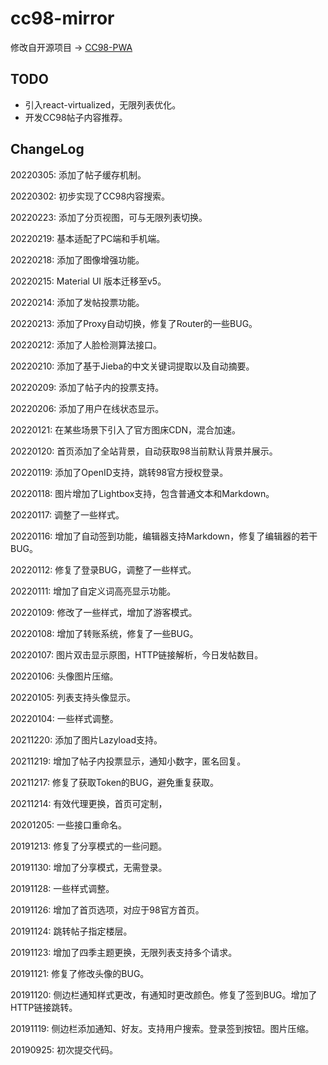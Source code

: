 # cc98-mirror

修改自开源项目 → [CC98-PWA](https://github.com/ZJU-CC98/CC98-PWA)

## TODO

- 引入react-virtualized，无限列表优化。
- 开发CC98帖子内容推荐。

## ChangeLog

20220305: 添加了帖子缓存机制。

20220302: 初步实现了CC98内容搜索。

20220223: 添加了分页视图，可与无限列表切换。

20220219: 基本适配了PC端和手机端。

20220218: 添加了图像增强功能。

20220215: Material UI 版本迁移至v5。

20220214: 添加了发帖投票功能。

20220213: 添加了Proxy自动切换，修复了Router的一些BUG。

20220212: 添加了人脸检测算法接口。

20220210: 添加了基于Jieba的中文关键词提取以及自动摘要。

20220209: 添加了帖子内的投票支持。

20220206: 添加了用户在线状态显示。

20220121: 在某些场景下引入了官方图床CDN，混合加速。

20220120: 首页添加了全站背景，自动获取98当前默认背景并展示。

20220119: 添加了OpenID支持，跳转98官方授权登录。

20220118: 图片增加了Lightbox支持，包含普通文本和Markdown。

20220117: 调整了一些样式。

20220116: 增加了自动签到功能，编辑器支持Markdown，修复了编辑器的若干BUG。

20220112: 修复了登录BUG，调整了一些样式。

20220111: 增加了自定义词高亮显示功能。

20220109: 修改了一些样式，增加了游客模式。

20220108: 增加了转账系统，修复了一些BUG。

20220107: 图片双击显示原图，HTTP链接解析，今日发帖数目。

20220106: 头像图片压缩。

20220105: 列表支持头像显示。

20220104: 一些样式调整。

20211220: 添加了图片Lazyload支持。

20211219: 增加了帖子内投票显示，通知小数字，匿名回复。

20211217: 修复了获取Token的BUG，避免重复获取。

20211214: 有效代理更换，首页可定制，

20201205: 一些接口重命名。

20191213: 修复了分享模式的一些问题。

20191130: 增加了分享模式，无需登录。

20191128: 一些样式调整。

20191126: 增加了首页选项，对应于98官方首页。

20191124: 跳转帖子指定楼层。

20191123: 增加了四季主题更换，无限列表支持多个请求。

20191121: 修复了修改头像的BUG。

20191120: 侧边栏通知样式更改，有通知时更改颜色。修复了签到BUG。增加了HTTP链接跳转。

20191119: 侧边栏添加通知、好友。支持用户搜索。登录签到按钮。图片压缩。

20190925: 初次提交代码。


